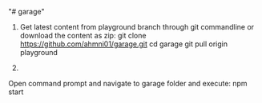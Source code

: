 "# garage" 

1. Get latest content from playground branch through git commandline or download the content as zip:
git clone https://github.com/ahmni01/garage.git
cd garage
git pull origin playground

2.
Open command prompt and navigate to garage folder and execute:
npm start